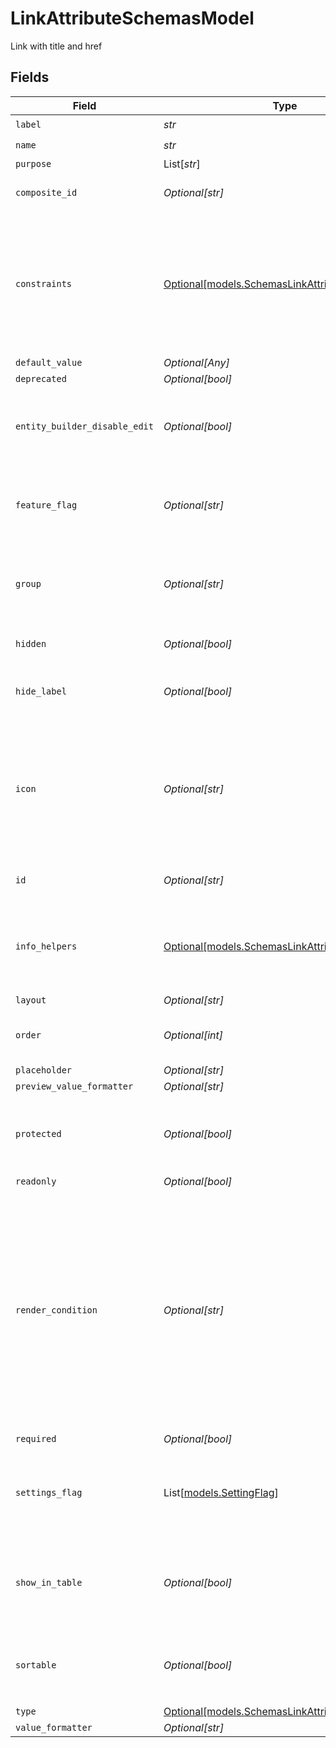# LinkAttributeSchemasModel

Link with title and href


## Fields

| Field                                                                                                                                                                                                                                         | Type                                                                                                                                                                                                                                          | Required                                                                                                                                                                                                                                      | Description                                                                                                                                                                                                                                   | Example                                                                                                                                                                                                                                       |
| --------------------------------------------------------------------------------------------------------------------------------------------------------------------------------------------------------------------------------------------- | --------------------------------------------------------------------------------------------------------------------------------------------------------------------------------------------------------------------------------------------- | --------------------------------------------------------------------------------------------------------------------------------------------------------------------------------------------------------------------------------------------- | --------------------------------------------------------------------------------------------------------------------------------------------------------------------------------------------------------------------------------------------- | --------------------------------------------------------------------------------------------------------------------------------------------------------------------------------------------------------------------------------------------- |
| `label`                                                                                                                                                                                                                                       | *str*                                                                                                                                                                                                                                         | :heavy_check_mark:                                                                                                                                                                                                                            | N/A                                                                                                                                                                                                                                           |                                                                                                                                                                                                                                               |
| `name`                                                                                                                                                                                                                                        | *str*                                                                                                                                                                                                                                         | :heavy_check_mark:                                                                                                                                                                                                                            | N/A                                                                                                                                                                                                                                           |                                                                                                                                                                                                                                               |
| `purpose`                                                                                                                                                                                                                                     | List[*str*]                                                                                                                                                                                                                                   | :heavy_minus_sign:                                                                                                                                                                                                                            | N/A                                                                                                                                                                                                                                           |                                                                                                                                                                                                                                               |
| `composite_id`                                                                                                                                                                                                                                | *Optional[str]*                                                                                                                                                                                                                               | :heavy_minus_sign:                                                                                                                                                                                                                            | N/A                                                                                                                                                                                                                                           | contact:97644baa-083f-4e49-9188-fcff2ecaad7d                                                                                                                                                                                                  |
| `constraints`                                                                                                                                                                                                                                 | [Optional[models.SchemasLinkAttributeConstraints]](../models/schemaslinkattributeconstraints.md)                                                                                                                                              | :heavy_minus_sign:                                                                                                                                                                                                                            | A set of constraints applicable to the attribute.<br/>These constraints should and will be enforced by the attribute renderer.<br/>                                                                                                           | {<br/>"disablePast": true<br/>}                                                                                                                                                                                                               |
| `default_value`                                                                                                                                                                                                                               | *Optional[Any]*                                                                                                                                                                                                                               | :heavy_minus_sign:                                                                                                                                                                                                                            | N/A                                                                                                                                                                                                                                           |                                                                                                                                                                                                                                               |
| `deprecated`                                                                                                                                                                                                                                  | *Optional[bool]*                                                                                                                                                                                                                              | :heavy_minus_sign:                                                                                                                                                                                                                            | N/A                                                                                                                                                                                                                                           |                                                                                                                                                                                                                                               |
| `entity_builder_disable_edit`                                                                                                                                                                                                                 | *Optional[bool]*                                                                                                                                                                                                                              | :heavy_minus_sign:                                                                                                                                                                                                                            | Setting to `true` disables editing the attribute on the entity builder UI                                                                                                                                                                     |                                                                                                                                                                                                                                               |
| `feature_flag`                                                                                                                                                                                                                                | *Optional[str]*                                                                                                                                                                                                                               | :heavy_minus_sign:                                                                                                                                                                                                                            | This attribute should only be active when the feature flag is enabled                                                                                                                                                                         | FF_MY_FEATURE_FLAG                                                                                                                                                                                                                            |
| `group`                                                                                                                                                                                                                                       | *Optional[str]*                                                                                                                                                                                                                               | :heavy_minus_sign:                                                                                                                                                                                                                            | Which group the attribute should appear in. Accepts group ID or group name                                                                                                                                                                    |                                                                                                                                                                                                                                               |
| `hidden`                                                                                                                                                                                                                                      | *Optional[bool]*                                                                                                                                                                                                                              | :heavy_minus_sign:                                                                                                                                                                                                                            | Do not render attribute in entity views                                                                                                                                                                                                       |                                                                                                                                                                                                                                               |
| `hide_label`                                                                                                                                                                                                                                  | *Optional[bool]*                                                                                                                                                                                                                              | :heavy_minus_sign:                                                                                                                                                                                                                            | When set to true, will hide the label of the field.                                                                                                                                                                                           |                                                                                                                                                                                                                                               |
| `icon`                                                                                                                                                                                                                                        | *Optional[str]*                                                                                                                                                                                                                               | :heavy_minus_sign:                                                                                                                                                                                                                            | Code name of the icon to used to represent this attribute.<br/>The value must be a valid @epilot/base-elements Icon name<br/>                                                                                                                 |                                                                                                                                                                                                                                               |
| `id`                                                                                                                                                                                                                                          | *Optional[str]*                                                                                                                                                                                                                               | :heavy_minus_sign:                                                                                                                                                                                                                            | ID for the entity attribute                                                                                                                                                                                                                   | d5839b94-ba20-4225-a78e-76951d352bd6                                                                                                                                                                                                          |
| `info_helpers`                                                                                                                                                                                                                                | [Optional[models.SchemasLinkAttributeInfoHelpers]](../models/schemaslinkattributeinfohelpers.md)                                                                                                                                              | :heavy_minus_sign:                                                                                                                                                                                                                            | A set of configurations meant to document and assist the user in filling the attribute.                                                                                                                                                       |                                                                                                                                                                                                                                               |
| `layout`                                                                                                                                                                                                                                      | *Optional[str]*                                                                                                                                                                                                                               | :heavy_minus_sign:                                                                                                                                                                                                                            | N/A                                                                                                                                                                                                                                           | full_width                                                                                                                                                                                                                                    |
| `order`                                                                                                                                                                                                                                       | *Optional[int]*                                                                                                                                                                                                                               | :heavy_minus_sign:                                                                                                                                                                                                                            | Attribute sort order (ascending) in group                                                                                                                                                                                                     | 0                                                                                                                                                                                                                                             |
| `placeholder`                                                                                                                                                                                                                                 | *Optional[str]*                                                                                                                                                                                                                               | :heavy_minus_sign:                                                                                                                                                                                                                            | N/A                                                                                                                                                                                                                                           |                                                                                                                                                                                                                                               |
| `preview_value_formatter`                                                                                                                                                                                                                     | *Optional[str]*                                                                                                                                                                                                                               | :heavy_minus_sign:                                                                                                                                                                                                                            | N/A                                                                                                                                                                                                                                           |                                                                                                                                                                                                                                               |
| `protected`                                                                                                                                                                                                                                   | *Optional[bool]*                                                                                                                                                                                                                              | :heavy_minus_sign:                                                                                                                                                                                                                            | Setting to `true` prevents the attribute from being modified / deleted                                                                                                                                                                        |                                                                                                                                                                                                                                               |
| `readonly`                                                                                                                                                                                                                                    | *Optional[bool]*                                                                                                                                                                                                                              | :heavy_minus_sign:                                                                                                                                                                                                                            | N/A                                                                                                                                                                                                                                           |                                                                                                                                                                                                                                               |
| `render_condition`                                                                                                                                                                                                                            | *Optional[str]*                                                                                                                                                                                                                               | :heavy_minus_sign:                                                                                                                                                                                                                            | Defines the conditional rendering expression for showing this field.<br/>When a valid expression is parsed, their evaluation defines the visibility of this attribute.<br/>Note: Empty or invalid expression have no effect on the field visibility.<br/> |                                                                                                                                                                                                                                               |
| `required`                                                                                                                                                                                                                                    | *Optional[bool]*                                                                                                                                                                                                                              | :heavy_minus_sign:                                                                                                                                                                                                                            | N/A                                                                                                                                                                                                                                           |                                                                                                                                                                                                                                               |
| `settings_flag`                                                                                                                                                                                                                               | List[[models.SettingFlag](../models/settingflag.md)]                                                                                                                                                                                          | :heavy_minus_sign:                                                                                                                                                                                                                            | This attribute should only be active when all the settings have the correct value                                                                                                                                                             |                                                                                                                                                                                                                                               |
| `show_in_table`                                                                                                                                                                                                                               | *Optional[bool]*                                                                                                                                                                                                                              | :heavy_minus_sign:                                                                                                                                                                                                                            | Render as a column in table views. When defined, overrides `hidden`                                                                                                                                                                           |                                                                                                                                                                                                                                               |
| `sortable`                                                                                                                                                                                                                                    | *Optional[bool]*                                                                                                                                                                                                                              | :heavy_minus_sign:                                                                                                                                                                                                                            | Allow sorting by this attribute in table views if `show_in_table` is true                                                                                                                                                                     |                                                                                                                                                                                                                                               |
| `type`                                                                                                                                                                                                                                        | [Optional[models.SchemasLinkAttributeType]](../models/schemaslinkattributetype.md)                                                                                                                                                            | :heavy_minus_sign:                                                                                                                                                                                                                            | N/A                                                                                                                                                                                                                                           |                                                                                                                                                                                                                                               |
| `value_formatter`                                                                                                                                                                                                                             | *Optional[str]*                                                                                                                                                                                                                               | :heavy_minus_sign:                                                                                                                                                                                                                            | N/A                                                                                                                                                                                                                                           |                                                                                                                                                                                                                                               |